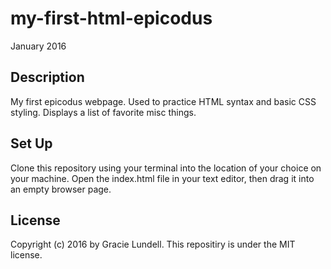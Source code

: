 # my-first-html-epicodus
January 2016

## Description
My first epicodus webpage. Used to practice HTML syntax and basic CSS styling. Displays a list of favorite misc things.

## Set Up
Clone this repository using your terminal into the location of your choice on your machine. Open the index.html file in your text editor, then drag it into an empty browser page.


## License
Copyright (c) 2016 by Gracie Lundell. This repositiry is under the MIT license.
